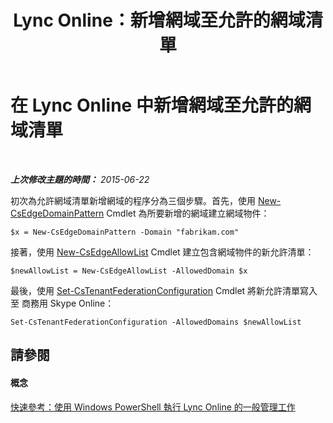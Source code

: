 ﻿---
title: Lync Online：新增網域至允許的網域清單
TOCTitle: 新增網域至允許的網域清單
ms:assetid: 7b7f76c8-3047-40be-a938-8ac2868a6bc8
ms:mtpsurl: https://technet.microsoft.com/zh-tw/library/Dn362818(v=OCS.15)
ms:contentKeyID: 56269121
ms.date: 08/10/2015
mtps_version: v=OCS.15
ms.translationtype: HT
---

# 在 Lync Online 中新增網域至允許的網域清單

 

_**上次修改主題的時間：** 2015-06-22_

初次為允許網域清單新增網域的程序分為三個步驟。首先，使用 [New-CsEdgeDomainPattern](new-csedgedomainpattern.md) Cmdlet 為所要新增的網域建立網域物件：

    $x = New-CsEdgeDomainPattern -Domain "fabrikam.com"

接著，使用 [New-CsEdgeAllowList](new-csedgeallowlist.md) Cmdlet 建立包含網域物件的新允許清單：

    $newAllowList = New-CsEdgeAllowList -AllowedDomain $x

最後，使用 [Set-CsTenantFederationConfiguration](set-cstenantfederationconfiguration.md) Cmdlet 將新允許清單寫入至 商務用 Skype Online：

    Set-CsTenantFederationConfiguration -AllowedDomains $newAllowList

## 請參閱

#### 概念

[快速參考：使用 Windows PowerShell 執行 Lync Online 的一般管理工作](quick-reference-using-windows-powershell-to-do-common-skype-for-business-online-management-tasks.md)


